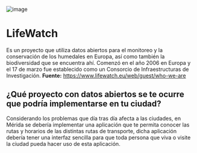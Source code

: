 ![image](https://user-images.githubusercontent.com/68757043/89720496-5dca0b00-d998-11ea-9fa4-1447778b2182.png)

# **LifeWatch**

Es un proyecto que utiliza datos abiertos para el monitoreo y la conservación de los humedales en Europa, así como también la biodiversidad que se encuentra ahí. 
Comenzó en el año 2006 en Europa y el 17 de marzo fue establecido como un Consorcio de Infraestructuras de Investigación.
**Fuente:** https://www.lifewatch.eu/web/guest/who-we-are

## **¿Qué proyecto con datos abiertos se te ocurre que podría implementarse en tu ciudad?**

Considerando los problemas que día tras día afecta a las ciudades, en Mérida se debería implementar una aplicación que te permita conocer las rutas y horarios de
las distintas rutas de transporte, dicha aplicación debería tener una interfaz sencilla para que toda persona que viva o visite la ciudad pueda hacer uso de esta aplicación.
